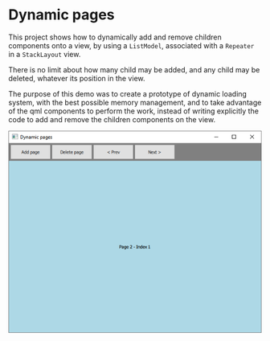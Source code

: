 # Dynamic pages
This project shows how to dynamically add and remove children components onto a view, by using a `ListModel`, associated with a `Repeater` in a `StackLayout` view.

There is no limit about how many child may be added, and any child may be deleted, whatever its position in the view.

The purpose of this demo was to create a prototype of dynamic loading system, with the best possible memory management, and to take advantage of the qml components to perform the work, instead of writing explicitly the code to add and remove the children components on the view.

![Interface](Screenshots/Interface.png)
